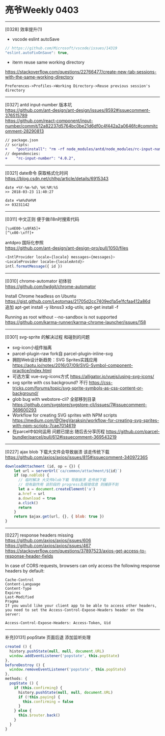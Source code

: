# 亮爷Weekly 0403

---

[0328] 效率提升(1)

- vscode eslint autoSave

```js
// https://github.com/Microsoft/vscode/issues/14319
"eslint.autoFixOnSave": true,
```

- iterm reuse same working directory

https://stackoverflow.com/questions/22766477/create-new-tab-sessions-with-the-same-working-directory

```plain
Preferences->Profiles->Working Directory->Reuse previous session's directory
```

---

[0327] antd input-number 版本坑<br>
https://github.com/ant-design/ant-design/issues/8592#issuecomment-376515789<br>
https://github.com/react-component/input-number/commit/12a82237d5764bc0be21d6df0c4f442a2a0646fc#commitcomment-28290813

```diff
// package.json
// scripts:
+    "postinstall": "rm -rf node_modules/antd/node_modules/rc-input-number",
// dependencies:
+    "rc-input-number": "4.0.2",
```

---

[0321] date命令 获取格式化时间<br>
https://blog.csdn.net/chlhp/article/details/6915343

```plain
date +%Y-%m-%d\ %H:%M:%S
>> 2018-03-23 11:40:27

date +%m%d%H%M
>> 03231142
```

---

[0311] 中文正则 便于做i18n时搜索代码

```plain
[\u4E00-\u9FA5]+
[^\x00-\xff]+
```

antdpro 国际化参照<br>
https://github.com/ant-design/ant-design-pro/pull/1050/files

```js
<IntlProvider locale={locale} messages={messages}>
<LocaleProvider locale={localeAntd}>
intl.formatMessage({ id })
```

---

[0310] chrome-automator 初体验<br>
https://github.com/lwdgit/chrome-automator

Install Chrome headless on Ubuntu<br>
https://gist.github.com/Leotomas/21705d2cc7409ed1a5e1fcfaa412a86d<br>
追加 apt-get install -y libnss3 xdg-utils; apt-get install -f

Running as root without --no-sandbox is not supported<br>
https://github.com/karma-runner/karma-chrome-launcher/issues/158

---

[0301] svg-sprite 的解决过程 和碰到的问题

- svg-icon小组件抽离
- parcel-plugin-raw fork自 parcel-plugin-inline-svg
- 拥抱Web设计新趋势：SVG Sprites实践应用
 https://aotu.io/notes/2016/07/09/SVG-Symbol-component-practice/index.html
- 可选方案 vue-svg-icons方式 https://alligator.io/vuejs/using-svg-icons/
- svg sprite with css background? 不行 https://css-tricks.com/forums/topic/svg-sprite-symbols-as-css-content-or-background/
- glob bug with webstore-cli? 全部移到目录 https://github.com/svgstore/svgstore-cli/issues/7#issuecomment-369600293
- Workflow for creating SVG sprites with NPM scripts https://medium.com/@OlegVaraksin/workflow-for-creating-svg-sprites-with-npm-scripts-7cae7014619
- 在parcel中如何运用 问题已提出 随后去分享历程 https://github.com/parcel-bundler/parcel/pull/612#issuecomment-369543219

---

[0227] ajax blob 下载大文件会导致崩溃 该走传统下载<br>
https://github.com/axios/axios/issues/815#issuecomment-340972365

```js
downloadAttachment (id, op = {}) {
    let url = serverUrl(`ca/common/attachment/${id}`)
    if (op.noBlob) {
      // 临时解决 大文件blob下载 导致崩溃 走传统下载
      // 但有副作用 该阶段的 progress及报错信息 则捕获不到
      let a = document.createElement('a')
      a.href = url
      a.download = true
      a.click()
      return
    }
    return $ajax.get(url, {}, { blob: true })
}
```

---

[0227] response headers missing<br>
https://github.com/axios/axios/issues/606<br>
https://github.com/axios/axios/issues/467<br>
https://stackoverflow.com/questions/37897523/axios-get-access-to-response-header-fields

In case of CORS requests, browsers can only access the following response headers by default:

```plain
Cache-Control
Content-Language
Content-Type
Expires
Last-Modified
Pragma
If you would like your client app to be able to access other headers, you need to set the Access-Control-Expose-Headers header on the server:

Access-Control-Expose-Headers: Access-Token, Uid
```

---

补充[0131] popState 页面后退 添加监听处理

```js
created () {
  history.pushState(null, null, document.URL)
  window.addEventListener('popstate', this.popState)
},
beforeDestroy () {
  window.removeEventListener('popstate', this.popState)
},
methods: {
  popState () {
    if (this.confirming) {
      history.pushState(null, null, document.URL)
      if (!this.paying) {
        this.confirming = false
      }
    } else {
      this.$router.back()
    }
  }
}
```
